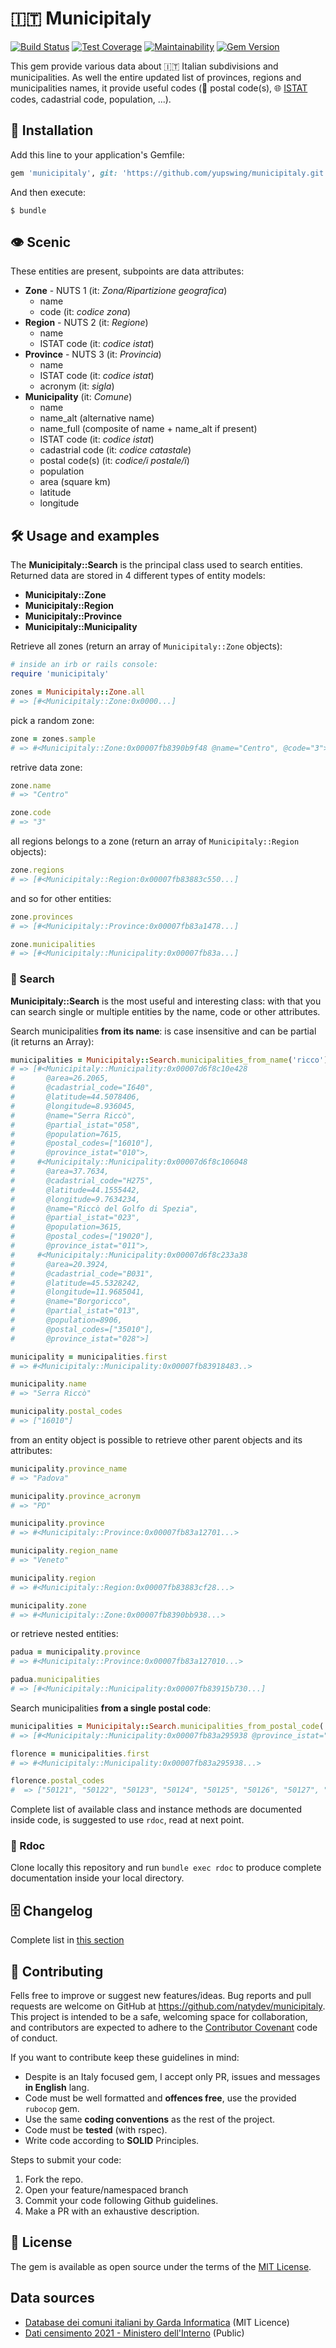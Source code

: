 # 🇮🇹 Municipitaly

[![Build Status](https://travis-ci.org/natydev/municipitaly.png?branch=master)](https://travis-ci.org/natydev/municipitaly)
[![Test Coverage](https://api.codeclimate.com/v1/badges/07a4926100e3df1cdd72/test_coverage)](https://codeclimate.com/github/natydev/municipitaly/test_coverage)
[![Maintainability](https://api.codeclimate.com/v1/badges/07a4926100e3df1cdd72/maintainability)](https://codeclimate.com/github/natydev/municipitaly/maintainability)
[![Gem Version](https://badge.fury.io/rb/municipitaly.svg)](https://badge.fury.io/rb/municipitaly)

This gem provide various data about 🇮🇹 Italian subdivisions and municipalities. As well the entire updated list of provinces, regions and municipalities names, it provide useful codes (📯 postal code(s), 🌐 [ISTAT](https://www.istat.it/en/) codes, cadastrial code, population, ...).

## 💾 Installation

Add this line to your application's Gemfile:

```ruby
gem 'municipitaly', git: 'https://github.com/yupswing/municipitaly.git', branch: 'master'
```

And then execute:

    $ bundle

## 👁 Scenic

These entities are present, subpoints are data attributes:

- **Zone** - NUTS 1 (it: _Zona/Ripartizione geografica_)
  - name
  - code (it: _codice zona_)
- **Region** - NUTS 2 (it: _Regione_)
  - name
  - ISTAT code (it: _codice istat_)
- **Province** - NUTS 3 (it: _Provincia_)
  - name
  - ISTAT code (it: _codice istat_)
  - acronym (it: _sigla_)
- **Municipality** (it: _Comune_)
  - name
  - name_alt (alternative name)
  - name_full (composite of name + name_alt if present)
  - ISTAT code (it: _codice istat_)
  - cadastrial code (it: _codice catastale_)
  - postal code(s) (it: _codice/i postale/i_)
  - population
  - area (square km)
  - latitude
  - longitude

## 🛠 Usage and examples

The **Municipitaly::Search** is the principal class used to search entities.  
Returned data are stored in 4 different types of entity models:

- **Municipitaly::Zone**
- **Municipitaly::Region**
- **Municipitaly::Province**
- **Municipitaly::Municipality**

Retrieve all zones (return an array of `Municipitaly::Zone` objects):

```ruby
# inside an irb or rails console:
require 'municipitaly'

zones = Municipitaly::Zone.all
# => [#<Municipitaly::Zone:0x0000...]
```

pick a random zone:

```ruby
zone = zones.sample
# => #<Municipitaly::Zone:0x00007fb8390b9f48 @name="Centro", @code="3">
```

retrive data zone:

```ruby
zone.name
# => "Centro"

zone.code
# => "3"
```

all regions belongs to a zone (return an array of `Municipitaly::Region` objects):

```ruby
zone.regions
# => [#<Municipitaly::Region:0x00007fb83883c550...]
```

and so for other entities:

```ruby
zone.provinces
# => [#<Municipitaly::Province:0x00007fb83a1478...]

zone.municipalities
# => [#<Municipitaly::Municipality:0x00007fb83a...]
```

### 🔎 Search

**Municipitaly::Search** is the most useful and interesting class: with that you can search single or multiple entities by the name, code or other attributes.

Search municipalities **from its name**: is case insensitive and can be partial (it returns an Array):

```ruby
municipalities = Municipitaly::Search.municipalities_from_name('ricco')
# => [#<Municipitaly::Municipality:0x00007d6f8c10e428
#       @area=26.2065,
#       @cadastrial_code="I640",
#       @latitude=44.5078406,
#       @longitude=8.936045,
#       @name="Serra Riccò",
#       @partial_istat="058",
#       @population=7615,
#       @postal_codes=["16010"],
#       @province_istat="010">,
#     #<Municipitaly::Municipality:0x00007d6f8c106048
#       @area=37.7634,
#       @cadastrial_code="H275",
#       @latitude=44.1555442,
#       @longitude=9.7634234,
#       @name="Riccò del Golfo di Spezia",
#       @partial_istat="023",
#       @population=3615,
#       @postal_codes=["19020"],
#       @province_istat="011">,
#     #<Municipitaly::Municipality:0x00007d6f8c233a38
#       @area=20.3924,
#       @cadastrial_code="B031",
#       @latitude=45.5328242,
#       @longitude=11.9685041,
#       @name="Borgoricco",
#       @partial_istat="013",
#       @population=8906,
#       @postal_codes=["35010"],
#       @province_istat="028">]

municipality = municipalities.first
# => #<Municipitaly::Municipality:0x00007fb83918483..>

municipality.name
# => "Serra Riccò"

municipality.postal_codes
# => ["16010"]
```

from an entity object is possible to retrieve other parent objects and its attributes:

```ruby
municipality.province_name
# => "Padova"

municipality.province_acronym
# => "PD"

municipality.province
# => #<Municipitaly::Province:0x00007fb83a12701...>

municipality.region_name
# => "Veneto"

municipality.region
# => #<Municipitaly::Region:0x00007fb83883cf28...>

municipality.zone
# => #<Municipitaly::Zone:0x00007fb8390bb938...>
```

or retrieve nested entities:

```ruby
padua = municipality.province
# => #<Municipitaly::Province:0x00007fb83a127010...>

padua.municipalities
# => [#<Municipitaly::Municipality:0x00007fb83915b730...]
```

Search municipalities **from a single postal code**:

```ruby
municipalities = Municipitaly::Search.municipalities_from_postal_code('50145')
# => [#<Municipitaly::Municipality:0x00007fb83a295938 @province_istat="048", @name="Firenze"...]

florence = municipalities.first
# => #<Municipitaly::Municipality:0x00007fb83a295938...>

florence.postal_codes
#  => ["50121", "50122", "50123", "50124", "50125", "50126", "50127", "50128", "50129", "50130", "50131", "50132", "50133", "50134", "50135", "50136", "50137", "50138", "50139", "50140", "50141", "50142", "50143", "50144", "50145"]
```

Complete list of available class and instance methods are documented inside code, is suggested to use `rdoc`, read at next point.

### 📖 Rdoc

Clone locally this repository and run
`bundle exec rdoc` to produce complete documentation inside your local directory.

## 🗄 Changelog

Complete list in [this section](CHANGELOG.md)

## 🤝 Contributing

Fells free to improve or suggest new features/ideas.
Bug reports and pull requests are welcome on GitHub at https://github.com/natydev/municipitaly. This project is intended to be a safe, welcoming space for collaboration, and contributors are expected to adhere to the [Contributor Covenant](http://contributor-covenant.org) code of conduct.

If you want to contribute keep these guidelines in mind:

- Despite is an Italy focused gem, I accept only PR, issues and messages **in English** lang.
- Code must be well formatted and **offences free**, use the provided `rubocop` gem.
- Use the same **coding conventions** as the rest of the project.
- Code must be **tested** (with rspec).
- Write code according to **SOLID** Principles.

Steps to submit your code:

1. Fork the repo.
2. Open your feature/namespaced branch
3. Commit your code following Github guidelines.
4. Make a PR with an exhaustive description.

## 📃 License

The gem is available as open source under the terms of the [MIT License](https://opensource.org/licenses/MIT).

## Data sources

- [Database dei comuni italiani by Garda Informatica](https://www.gardainformatica.it/database-comuni-italiani) (MIT Licence)
- [Dati censimento 2021 - Ministero dell'Interno](https://dait.interno.gov.it/territorio-e-autonomie-locali/sut/elenco_cens_var_comuni_italiani.php) (Public)
